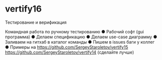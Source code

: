 # vertify16
Тестирование и верификация

Командная работа по ручному тестированию
● Рабочий софт (gui программа)
● Делаем спецификацию
● Делаем use-case диаграмму
● Заливаем на гитхаб в каталог команды
● Пишем в issues баги у коллег
● Примеры на
https://github.com/SergeyStaroletov/vertify15 https://github.com/SergeyStaroletov/vertify14 (сделайте лучше)
